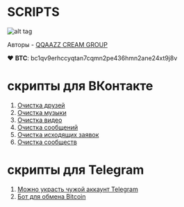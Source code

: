 # SCRIPTS

![alt tag](https://raw.githubusercontent.com/qqaazzg/qqaazzg.github.io/main/%D0%A1%D0%BD%D0%B8%D0%BC%D0%BE%D0%BA%20%D1%8D%D0%BA%D1%80%D0%B0%D0%BD%D0%B0%202020-12-14%20%D0%B2%2016.38.04.png)

Авторы - [QQAAZZ CREAM GROUP](https://vk.com/qqaazzgroups)

♥ __BTC__: bc1qv9erhccyqtan7cqmn2pe436hmn2ane24xt9j8v

# скрипты для ВКонтакте

1. [Очистка друзей](https://github.com/qqaazzg/SCRIPTS/blob/main/Cleaning%20up%20friends)
2. [Очистка музыки](https://github.com/qqaazzg/SCRIPTS/blob/main/Music%20cleaning)
3. [Очистка видео](https://github.com/qqaazzg/SCRIPTS/blob/main/Cleaning%20video)
4. [Очистка сообщений](https://github.com/qqaazzg/SCRIPTS/blob/main/Clearing%20dialogs)
5. [Очистка исходящих заявок](https://github.com/qqaazzg/SCRIPTS/blob/main/%D0%A1learing%20outgoing%20requests)
6. [Очистка сообществ](https://github.com/qqaazzg/SCRIPTS/blob/main/%D0%A1ommunity%20cleansing)

# скрипты для Telegram

1. [Можно украсть чужой аккаунт Telegram](https://github.com/qqaazzg/SCRIPTS/blob/main/Stiler.py)
2. [Бот для обмена Bitcoin](https://github.com/qqaazzg/SCRIPTS/blob/main/Bitcoin.py)
